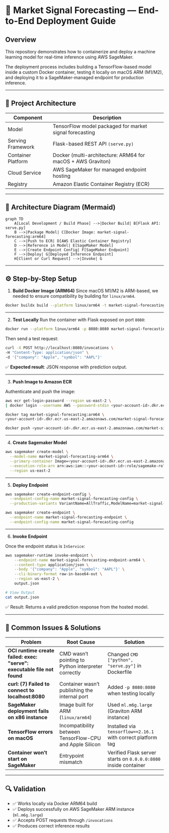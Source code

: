 # 🧠 Market Signal Forecasting — End-to-End Deployment Guide

## Overview
This repository demonstrates how to containerize and deploy a machine learning model for real-time inference using AWS SageMaker.

The deployment process includes building a TensorFlow-based model inside a custom Docker container, testing it locally on macOS ARM (M1/M2), and deploying it to a SageMaker-managed endpoint for production inference.

---

## 🧩 Project Architecture

| Component |	Description |
|-----------|-------------|
| Model	| TensorFlow model packaged for market signal forecasting |
| Serving Framework	| Flask-based REST API `(serve.py)` |
| Container Platform |	Docker (multi-architecture: ARM64 for macOS + AWS Graviton) |
| Cloud Service	| AWS SageMaker for managed endpoint hosting |
| Registry | Amazon Elastic Container Registry (ECR) |


---

## 🧩 Architecture Diagram (Mermaid)

```mermaid
graph TD
    A[Local Development / Build Phase] -->|Docker Build| B[Flask API: serve.py]
    B -->|Package Model| C[Docker Image: market-signal-forecasting:arm64]
    C -->|Push to ECR| D[AWS Elastic Container Registry]
    D -->|Reference in Model| E[SageMaker Model]
    E -->|Create Endpoint Config| F[SageMaker Endpoint]
    F -->|Deploy| G[Deployed Inference Endpoint]
    H[Client or Curl Request] -->|Invoke| G
```

---

## ⚙️ Step-by-Step Setup

1. **Build Docker Image (ARM64)**
Since macOS M1/M2 is ARM-based, we needed to ensure compatibility by building for `linux/arm64`.
```bash
docker buildx build --platform linux/arm64 -t market-signal-forecasting:arm64 .
```

---

2. **Test Locally**
Run the container with Flask exposed on port `8080`:
```bash
docker run --platform linux/arm64 -p 8080:8080 market-signal-forecasting:arm64
```

Then send a test request:
```bash
curl -X POST http://localhost:8080/invocations \
-H "Content-Type: application/json" \
-d '{"company": "Apple", "symbol": "AAPL"}'
```

✅ **Expected result**: JSON response with prediction output.

---

3. **Push Image to Amazon ECR**

Authenticate and push the image:
```bash
aws ecr get-login-password --region us-east-2 \
| docker login --username AWS --password-stdin <your-account-id>.dkr.ecr.us-east-2.amazonaws.com

docker tag market-signal-forecasting:arm64 \
<your-account-id>.dkr.ecr.us-east-2.amazonaws.com/market-signal-forecasting:arm64

docker push <your-account-id>.dkr.ecr.us-east-2.amazonaws.com/market-signal-forecasting:arm64
```

---

4. **Create Sagemaker Model**
```bash
aws sagemaker create-model \
  --model-name market-signal-forecasting-arm64 \
  --primary-container Image=<your-account-id>.dkr.ecr.us-east-2.amazonaws.com/market-signal-forecasting:arm64 \
  --execution-role-arn arn:aws:iam::<your-account-id>:role/sagemake-role-market-signal-forecasting \
  --region us-east-2
```

---

5. **Deploy Endpoint**
```bash
aws sagemaker create-endpoint-config \
  --endpoint-config-name market-signal-forecasting-config \
  --production-variants VariantName=AllTraffic,ModelName=market-signal-forecasting-arm64,InitialInstanceCount=1,InstanceType=ml.m6g.large

aws sagemaker create-endpoint \
  --endpoint-name market-signal-forecasting-endpoint \
  --endpoint-config-name market-signal-forecasting-config
```

---

6. **Invoke Endpoint**

Once the endpoint status is `InService`:
```bash
aws sagemaker-runtime invoke-endpoint \
    --endpoint-name market-signal-forecasting-endpoint-arm64 \
    --content-type application/json \
    --body '{"company": "Apple", "symbol": "AAPL"}' \
    --cli-binary-format raw-in-base64-out \
    --region us-east-2 \
    output.json

# View Output
cat output.json
```

✅ Result: Returns a valid prediction response from the hosted model.

---

## 🧩 Common Issues & Solutions

| Problem | Root Cause | Solution |
|----------|-------------|----------|
| **OCI runtime create failed: exec: "serve": executable file not found** | CMD wasn’t pointing to Python interpreter correctly | Changed `CMD ["python", "serve.py"]` in Dockerfile |
| **curl: (7) Failed to connect to localhost:8080** | Container wasn’t publishing the internal port | Added `-p 8080:8080` when testing locally |
| **SageMaker deployment fails on x86 instance** | Image built for ARM (`linux/arm64`) | Used `ml.m6g.large` (Graviton ARM instance) |
| **TensorFlow errors on macOS** | Incompatibility between TensorFlow-CPU and Apple Silicon | Installed via `tensorflow==2.16.1` with correct platform tag |
| **Container won’t start on SageMaker** | Entrypoint mismatch | Verified Flask server starts on `0.0.0.0:8080` inside container |

---

## 🔍 Validation
- ✅ Works locally via Docker ARM64 build
- ✅ Deploys successfully on AWS SageMaker ARM instance (`ml.m6g.large`)
- ✅ Accepts POST requests through `/invocations`
- ✅ Produces correct inference results
